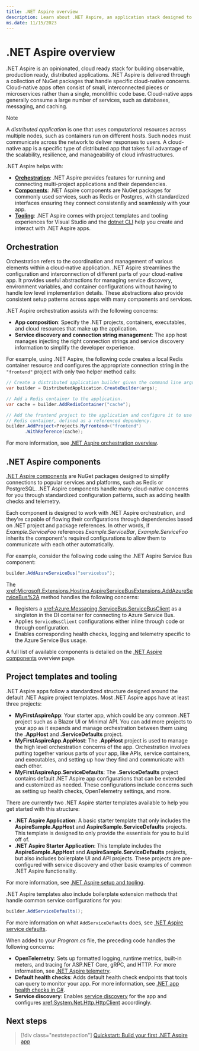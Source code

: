 ```yaml
---
title: .NET Aspire overview
description: Learn about .NET Aspire, an application stack designed to improve the experience of building cloud-native applications.
ms.date: 11/15/2023
---
```


# .NET Aspire overview

.NET Aspire is an opinionated, cloud ready stack for building observable, production ready, distributed applications.​ .NET Aspire is delivered through a collection of NuGet packages that handle specific cloud-native concerns. Cloud-native apps often consist of small, interconnected pieces or microservices rather than a single, monolithic code base. Cloud-native apps generally consume a large number of services, such as databases, messaging, and caching.

> [!NOTE]
> A _distributed application_ is one that uses computational resources across multiple nodes, such as containers run on different hosts. Such nodes must communicate across the network to deliver responses to users. A cloud-native app is a specific type of distributed app that takes full advantage of the scalability, resilience, and manageability of cloud infrastructures.

.NET Aspire helps with:

- [**Orchestration**](#orchestration): .NET Aspire provides features for running and connecting multi-project applications and their dependencies.
- [**Components**](#net-aspire-components): .NET Aspire components are NuGet packages for commonly used services, such as Redis or Postgres, with standardized interfaces ensuring they connect consistently and seamlessly with your app.
- [**Tooling**](#project-templates-and-tooling): .NET Aspire comes with project templates and tooling experiences for Visual Studio and the [dotnet CLI](/dotnet/core/tools/) help you create and interact with .NET Aspire apps.

## Orchestration

Orchestration refers to the coordination and management of various elements within a cloud-native application. .NET Aspire streamlines the configuration and interconnection of different parts of your cloud-native app.  It provides useful abstractions for managing service discovery, environment variables, and container configurations without having to handle low level implementation details. These abstractions also provide consistent setup patterns across apps with many components and services.

.NET Aspire orchestration assists with the following concerns:

- **App composition**: Specify the .NET projects, containers, executables, and cloud resources that make up the application.
- **Service discovery and connection string management**: The app host manages injecting the right connection strings and service discovery information to simplify the developer experience.

For example, using .NET Aspire, the following code creates a local Redis container resource and configures the appropriate connection string in the `"frontend"` project with only two helper method calls:

```csharp
// Create a distributed application builder given the command line arguments.
var builder = DistributedApplication.CreateBuilder(args);

// Add a Redis container to the application.
var cache = builder.AddRedisContainer("cache");

// Add the frontend project to the application and configure it to use the 
// Redis container, defined as a referenced dependency.
builder.AddProject<Projects.MyFrontend>("frontend")
       .WithReference(cache);
```

For more information, see [.NET Aspire orchestration overview](../app-host-overview.md).

## .NET Aspire components

[.NET Aspire components](../components-overview.md) are NuGet packages designed to simplify connections to popular services and platforms, such as Redis or PostgreSQL. .NET Aspire components handle many cloud-native concerns for you through standardized configuration patterns, such as adding health checks and telemetry.

Each component is designed to work with .NET Aspire orchestration, and they're capable of flowing their configurations through dependencies based on .NET project and package references. In other words, if _Example.ServiceFoo_ references _Example.ServiceBar_, _Example.ServiceFoo_ inherits the component's required configurations to allow them to communicate with each other automatically.

For example, consider the following code using the .NET Aspire Service Bus component:

```csharp
builder.AddAzureServiceBus("servicebus");
```

The <xref:Microsoft.Extensions.Hosting.AspireServiceBusExtensions.AddAzureServiceBus%2A> method handles the following concerns:

- Registers a <xref:Azure.Messaging.ServiceBus.ServiceBusClient> as a singleton in the DI container for connecting to Azure Service Bus.
- Applies `ServiceBusClient` configurations either inline through code or through configuration.
- Enables corresponding health checks, logging and telemetry specific to the Azure Service Bus usage.

A full list of available components is detailed on the [.NET Aspire components](../components-overview.md) overview page.

## Project templates and tooling

.NET Aspire apps follow a standardized structure designed around the default .NET Aspire project templates. Most .NET Aspire apps have at least three projects:

- **MyFirstAspireApp**: Your starter app, which could be any common .NET project such as a Blazor UI or Minimal API. You can add more projects to your app as it expands and manage orchestration between them using the **.AppHost** and **.ServiceDefaults** project.
- **MyFirstAspireApp.AppHost**: The **.AppHost** project is used to manage the high level orchestration concerns of the app. Orchestration involves putting together various parts of your app, like APIs, service containers, and executables, and setting up how they find and communicate with each other.
- **MyFirstAspireApp.ServiceDefaults**: The **.ServiceDefaults** project contains default .NET Aspire app configurations that can be extended and customized as needed. These configurations include concerns such as setting up health checks, OpenTelemetry settings, and more.

There are currently two .NET Aspire starter templates available to help you get started with this structure:

- **.NET Aspire Application**: A basic starter template that only includes the **AspireSample.AppHost** and **AspireSample.ServiceDefaults** projects. This template is designed to only provide the essentials for you to build off of.
- **.NET Aspire Starter Application**: This template includes the **AspireSample.AppHost** and **AspireSample.ServiceDefaults** projects, but also includes boilerplate UI and API projects. These projects are pre-configured with service discovery and other basic examples of common .NET Aspire functionality.

For more information, see [.NET Aspire setup and tooling](../setup-tooling.md).

.NET Aspire templates also include boilerplate extension methods that handle common service configurations for you:

```csharp
builder.AddServiceDefaults();
```

For more information on what `AddServiceDefaults` does, see [.NET Aspire service defaults](../service-defaults.md).

When added to your _Program.cs_ file, the preceding code handles the following concerns:

- **OpenTelemetry**: Sets up formatted logging, runtime metrics, built-in meters, and tracing for ASP.NET Core, gRPC, and HTTP. For more information, see [.NET Aspire telemetry](../telemetry.md).
- **Default health checks**: Adds default health check endpoints that tools can query to monitor your app. For more information, see [.NET app health checks in C#](/dotnet/core/diagnostics/diagnostic-health-checks).
- **Service discovery**: Enables [service discovery](../service-discovery/overview.md) for the app and configures <xref:System.Net.Http.HttpClient> accordingly.

## Next steps

> [!div class="nextstepaction"]
> [Quickstart: Build your first .NET Aspire app](quickstart-build-your-first-aspire-app.md)
